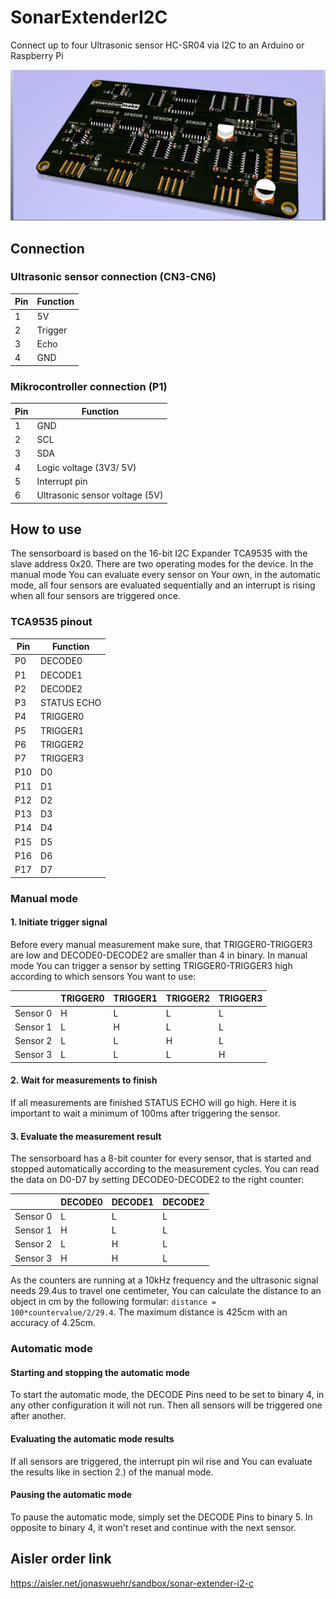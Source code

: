 # SonarExtenderI2C
Connect up to four Ultrasonic sensor HC-SR04 via I2C to an Arduino or Raspberry Pi

![SonarExtender rendering](/doc/pcbrendering.png)

## Connection

### Ultrasonic sensor connection (CN3-CN6)

| Pin | Function |
|-----|----------|
| 1 | 5V |
| 2 | Trigger |
| 3 | Echo |
| 4 | GND |

### Mikrocontroller connection (P1)

| Pin | Function |
|-----|----------|
| 1 | GND |
| 2 | SCL |
| 3 | SDA |
| 4 | Logic voltage (3V3/ 5V) |
| 5 | Interrupt pin |
| 6 | Ultrasonic sensor voltage (5V) |

## How to use

The sensorboard is based on the 16-bit I2C Expander TCA9535 with the slave address 0x20. There are two operating modes for the device. In the manual mode You can evaluate every sensor on Your own, in the automatic mode, all four sensors are evaluated sequentially and an interrupt is rising when all four sensors are triggered once.

### TCA9535 pinout

| Pin | Function |
|-----|----------|
| P0 | DECODE0 |
| P1 | DECODE1 |
| P2 | DECODE2 |
| P3 | STATUS ECHO |
| P4 | TRIGGER0 |
| P5 | TRIGGER1 |
| P6 | TRIGGER2 |
| P7 | TRIGGER3 |
| P10 | D0 |
| P11 | D1 |
| P12 | D2 |
| P13 | D3 |
| P14 | D4 |
| P15 | D5 |
| P16 | D6 |
| P17 | D7 |

### Manual mode

#### 1. Initiate trigger signal 

Before every manual measurement make sure, that TRIGGER0-TRIGGER3 are low and DECODE0-DECODE2 are smaller than 4 in binary.
In manual mode You can trigger a sensor by setting TRIGGER0-TRIGGER3 high according to which sensors You want to use:

|          | TRIGGER0 | TRIGGER1 | TRIGGER2 | TRIGGER3 |
|----------|----|----|----|----|
| Sensor 0 | H | L | L | L |
| Sensor 1 | L | H | L | L |
| Sensor 2 | L | L | H | L |
| Sensor 3 | L | L | L | H |

#### 2. Wait for measurements to finish

If all measurements are finished STATUS ECHO will go high. Here it is important to wait a minimum of 100ms after triggering the sensor.

#### 3. Evaluate the measurement result

The sensorboard has a 8-bit counter for every sensor, that is started and stopped automatically according to the measurement cycles. You can read the data on D0-D7 by setting DECODE0-DECODE2 to the right counter:

|          | DECODE0 | DECODE1 | DECODE2 |
|----------|----|----|----|
| Sensor 0 | L | L | L |
| Sensor 1 | H | L | L |
| Sensor 2 | L | H | L |
| Sensor 3 | H | H | L |

As the counters are running at a 10kHz frequency and the ultrasonic signal needs 29.4us to travel one centimeter, You can calculate the distance to an object in cm by the following formular: ```distance = 100*countervalue/2/29.4```. The maximum distance is 425cm with an accuracy of 4.25cm.

### Automatic mode

#### Starting and stopping the automatic mode

To start the automatic mode, the DECODE Pins need to be set to binary 4, in any other configuration it will not run.
Then all sensors will be triggered one after another.

#### Evaluating the automatic mode results

If all sensors are triggered, the interrupt pin wil rise and You can evaluate the results like in section 2.) of the manual mode.

#### Pausing the automatic mode

To pause the automatic mode, simply set the DECODE Pins to binary 5. In opposite to binary 4, it won't reset and continue with the next sensor.

## Aisler order link

https://aisler.net/jonaswuehr/sandbox/sonar-extender-i2-c
